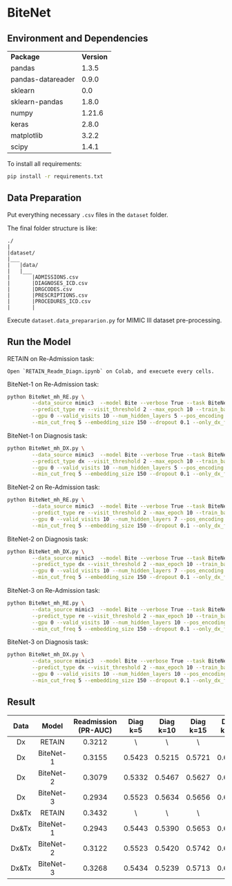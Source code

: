 # BiteNet

##  Environment and Dependencies
|||
|:---|:---|
|**Package**|**Version**
|pandas|1.3.5
|pandas-datareader|0.9.0
|sklearn|0.0
|sklearn-pandas|1.8.0
|numpy|1.21.6
|keras|2.8.0
|matplotlib|3.2.2
|scipy|1.4.1

To install all requirements:
```bash
pip install -r requirements.txt
```
## Data Preparation
Put everything necessary `.csv` files in the `dataset` folder.  

The final folder structure is like:
```
./
|   
|dataset/
|___
|   |data/
|   |___    
|       |ADMISSIONS.csv
|       |DIAGNOSES_ICD.csv 
|       |DRGCODES.csv
|       |PRESCRIPTIONS.csv
|       |PROCEDURES_ICD.csv
|       |
```
Execute `dataset.data_prepararion.py` for MIMIC III dataset pre-processing.

## Run the Model
RETAIN on Re-Admission task:
```
Open `RETAIN_Readm_Diagn.ipynb` on Colab, and execuete every cells. 
```

BiteNet-1 on Re-Admission task:
```bash
python BiteNet_mh_RE.py \
        --data_source mimic3  --model Bite --verbose True --task BiteNet \
        --predict_type re --visit_threshold 2 --max_epoch 10 --train_batch_size 32 \
        --gpu 0 --valid_visits 10 --num_hidden_layers 5 --pos_encoding encoding \
        --min_cut_freq 5 --embedding_size 150 --dropout 0.1 --only_dx_flag False
```


BiteNet-1 on Diagnosis task:
```bash
python BiteNet_mh_DX.py \
        --data_source mimic3  --model Bite --verbose True --task BiteNet \
        --predict_type dx --visit_threshold 2 --max_epoch 10 --train_batch_size 32 \
        --gpu 0 --valid_visits 10 --num_hidden_layers 5 --pos_encoding encoding \
        --min_cut_freq 5 --embedding_size 150 --dropout 0.1 --only_dx_flag False
```

BiteNet-2 on Re-Admission task:
```bash
python BiteNet_mh_RE.py \
        --data_source mimic3  --model Bite --verbose True --task BiteNet \
        --predict_type re --visit_threshold 2 --max_epoch 10 --train_batch_size 32 \
        --gpu 0 --valid_visits 10 --num_hidden_layers 7 --pos_encoding encoding \
        --min_cut_freq 5 --embedding_size 150 --dropout 0.1 --only_dx_flag False
```


BiteNet-2 on Diagnosis task:
```bash
python BiteNet_mh_DX.py \
        --data_source mimic3  --model Bite --verbose True --task BiteNet \
        --predict_type dx --visit_threshold 2 --max_epoch 10 --train_batch_size 32 \
        --gpu 0 --valid_visits 10 --num_hidden_layers 7 --pos_encoding encoding \
        --min_cut_freq 5 --embedding_size 150 --dropout 0.1 --only_dx_flag False
```

BiteNet-3 on Re-Admission task:
```bash
python BiteNet_mh_RE.py \
        --data_source mimic3  --model Bite --verbose True --task BiteNet \
        --predict_type re --visit_threshold 2 --max_epoch 10 --train_batch_size 32 \
        --gpu 0 --valid_visits 10 --num_hidden_layers 10 --pos_encoding encoding \
        --min_cut_freq 5 --embedding_size 150 --dropout 0.1 --only_dx_flag False
```


BiteNet-3 on Diagnosis task:
```bash
python BiteNet_mh_DX.py \
        --data_source mimic3  --model Bite --verbose True --task BiteNet \
        --predict_type dx --visit_threshold 2 --max_epoch 10 --train_batch_size 32 \
        --gpu 0 --valid_visits 10 --num_hidden_layers 10 --pos_encoding encoding \
        --min_cut_freq 5 --embedding_size 150 --dropout 0.1 --only_dx_flag False
```

## Result

|  Data |   Model   | Readmission (PR-AUC) | Diag k=5 | Diag k=10 | Diag k=15 | Diag k=20 | Diag k=25 | Diag k=30 |
|:-----:|:---------:|:--------------------:|:--------:|:---------:|:---------:|:---------:|:---------:|:---------:|
|   Dx  |   RETAIN  |        0.3212        |     \    |     \     |     \     |     \     |     \     |     \     |
|   Dx  | BiteNet-1 |        0.3155        |  0.5423  |   0.5215  |   0.5721  |   0.6512  |   0.7236  |   0.7986  |
|   Dx  | BiteNet-2 |        0.3079        |  0.5332  |   0.5467  |   0.5627  |   0.6619  |   0.7124  |   0.7824  |
|   Dx  | BiteNet-3 |        0.2934        |  0.5523  |   0.5634  |   0.5656  |   0.6635  |   0.7353  |   0.7935  |
| Dx&Tx |   RETAIN  |        0.3432        |     \    |     \     |     \     |     \     |     \     |     \     |
| Dx&Tx | BiteNet-1 |        0.2943        |  0.5443  |   0.5390  |   0.5653  |   0.6749  |   0.7389  |   0.7989  |
| Dx&Tx | BiteNet-2 |        0.3122        |  0.5523  |   0.5420  |   0.5742  |   0.6734  |   0.7325  |   0.7817  |
| Dx&Tx | BiteNet-3 |        0.3268        |  0.5434  |   0.5239  |   0.5713  |   0.6715  |   0.7124  |   0.7868  |